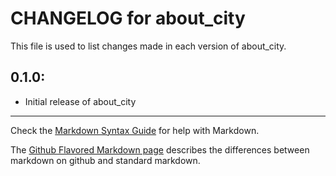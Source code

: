 # CHANGELOG for about_city

This file is used to list changes made in each version of about_city.

## 0.1.0:

* Initial release of about_city

- - -
Check the [Markdown Syntax Guide](http://daringfireball.net/projects/markdown/syntax) for help with Markdown.

The [Github Flavored Markdown page](http://github.github.com/github-flavored-markdown/) describes the differences between markdown on github and standard markdown.
